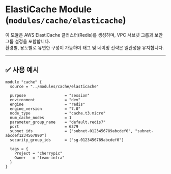 # ElastiCache Module (`modules/cache/elasticache`)

이 모듈은 AWS ElastiCache 클러스터(Redis)를 생성하며, VPC 서브넷 그룹과 보안 그룹 설정을 포함합니다.  
환경별, 용도별로 유연한 구성이 가능하며 태그 및 네이밍 전략은 일관성을 유지합니다.

---

## ✅ 사용 예시

```hcl
module "cache" {
  source = "../modules/cache/elasticache"

  purpose                 = "session"
  environment             = "dev"
  engine                  = "redis"
  engine_version          = "7.0"
  node_type               = "cache.t3.micro"
  num_cache_nodes         = 1
  parameter_group_name    = "default.redis7"
  port                    = 6379
  subnet_ids              = ["subnet-0123456789abcdef0", "subnet-abcdef1234567890"]
  security_group_ids      = ["sg-0123456789abcdef0"]

  tags = {
    Project = "cherrypic"
    Owner   = "team-infra"
  }
}
